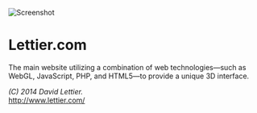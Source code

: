 ![Screenshot](https://raw.github.com/lettier/lettier.com/master/screenshot.jpg)

# Lettier.com

The main website utilizing a combination of web technologies&#8212;such as WebGL, JavaScript, PHP, and HTML5&#8212;to provide a unique 3D interface.

_(C) 2014 David Lettier._  
http://www.lettier.com/
